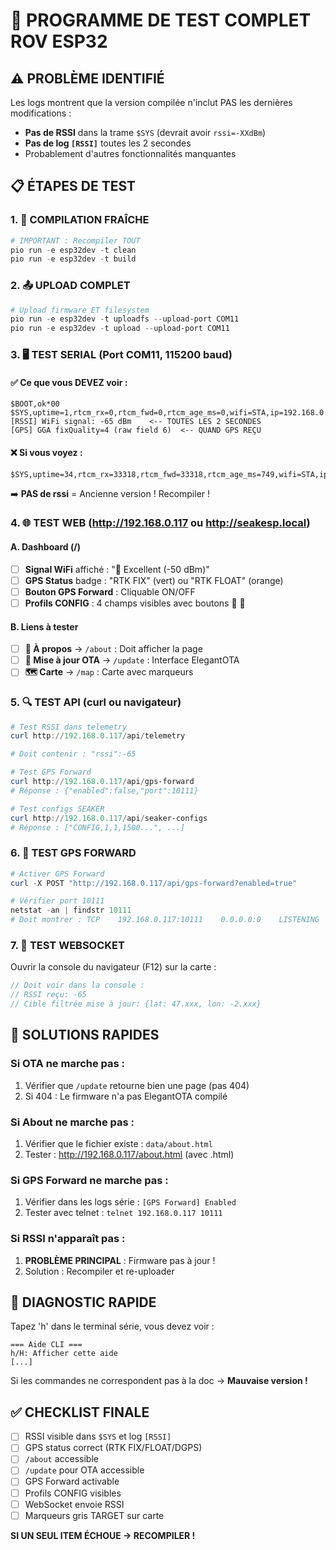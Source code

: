 # 🔬 PROGRAMME DE TEST COMPLET ROV ESP32

## ⚠️ PROBLÈME IDENTIFIÉ
Les logs montrent que la version compilée n'inclut PAS les dernières modifications :
- **Pas de RSSI** dans la trame `$SYS` (devrait avoir `rssi=-XXdBm`)
- **Pas de log `[RSSI]`** toutes les 2 secondes
- Probablement d'autres fonctionnalités manquantes

## 📋 ÉTAPES DE TEST

### 1. 🔄 COMPILATION FRAÎCHE
```powershell
# IMPORTANT : Recompiler TOUT
pio run -e esp32dev -t clean
pio run -e esp32dev -t build
```

### 2. 📤 UPLOAD COMPLET
```powershell
# Upload firmware ET filesystem
pio run -e esp32dev -t uploadfs --upload-port COM11
pio run -e esp32dev -t upload --upload-port COM11
```

### 3. 🖥️ TEST SERIAL (Port COM11, 115200 baud)

#### ✅ Ce que vous DEVEZ voir :
```
$BOOT,ok*00
$SYS,uptime=1,rtcm_rx=0,rtcm_fwd=0,rtcm_age_ms=0,wifi=STA,ip=192.168.0.117,rssi=-65dBm*XX
[RSSI] WiFi signal: -65 dBm    <-- TOUTES LES 2 SECONDES
[GPS] GGA fixQuality=4 (raw field 6)  <-- QUAND GPS REÇU
```

#### ❌ Si vous voyez :
```
$SYS,uptime=34,rtcm_rx=33318,rtcm_fwd=33318,rtcm_age_ms=749,wifi=STA,ip=192.168.0.117*1C
```
➡️ **PAS de rssi** = Ancienne version ! Recompiler !

### 4. 🌐 TEST WEB (http://192.168.0.117 ou http://seakesp.local)

#### A. Dashboard (/)
- [ ] **Signal WiFi** affiché : "📶 Excellent (-50 dBm)"
- [ ] **GPS Status** badge : "RTK FIX" (vert) ou "RTK FLOAT" (orange)
- [ ] **Bouton GPS Forward** : Cliquable ON/OFF
- [ ] **Profils CONFIG** : 4 champs visibles avec boutons 💾 📡

#### B. Liens à tester
- [ ] **📖 À propos** → `/about` : Doit afficher la page
- [ ] **🔄 Mise à jour OTA** → `/update` : Interface ElegantOTA
- [ ] **🗺️ Carte** → `/map` : Carte avec marqueurs

### 5. 🔍 TEST API (curl ou navigateur)

```powershell
# Test RSSI dans telemetry
curl http://192.168.0.117/api/telemetry

# Doit contenir : "rssi":-65

# Test GPS Forward
curl http://192.168.0.117/api/gps-forward
# Réponse : {"enabled":false,"port":10111}

# Test configs SEAKER
curl http://192.168.0.117/api/seaker-configs
# Réponse : ["CONFIG,1,1,1500...", ...]
```

### 6. 🎯 TEST GPS FORWARD

```powershell
# Activer GPS Forward
curl -X POST "http://192.168.0.117/api/gps-forward?enabled=true"

# Vérifier port 10111
netstat -an | findstr 10111
# Doit montrer : TCP    192.168.0.117:10111    0.0.0.0:0    LISTENING
```

### 7. 📡 TEST WEBSOCKET

Ouvrir la console du navigateur (F12) sur la carte :
```javascript
// Doit voir dans la console :
// RSSI reçu: -65
// Cible filtrée mise à jour: {lat: 47.xxx, lon: -2.xxx}
```

## 🔧 SOLUTIONS RAPIDES

### Si OTA ne marche pas :
1. Vérifier que `/update` retourne bien une page (pas 404)
2. Si 404 : Le firmware n'a pas ElegantOTA compilé

### Si About ne marche pas :
1. Vérifier que le fichier existe : `data/about.html`
2. Tester : http://192.168.0.117/about.html (avec .html)

### Si GPS Forward ne marche pas :
1. Vérifier dans les logs série : `[GPS Forward] Enabled`
2. Tester avec telnet : `telnet 192.168.0.117 10111`

### Si RSSI n'apparaît pas :
1. **PROBLÈME PRINCIPAL** : Firmware pas à jour !
2. Solution : Recompiler et re-uploader

## 🚨 DIAGNOSTIC RAPIDE

Tapez 'h' dans le terminal série, vous devez voir :
```
=== Aide CLI ===
h/H: Afficher cette aide
[...]
```

Si les commandes ne correspondent pas à la doc → **Mauvaise version !**

## ✅ CHECKLIST FINALE

- [ ] RSSI visible dans `$SYS` et log `[RSSI]`
- [ ] GPS status correct (RTK FIX/FLOAT/DGPS)
- [ ] `/about` accessible
- [ ] `/update` pour OTA accessible
- [ ] GPS Forward activable
- [ ] Profils CONFIG visibles
- [ ] WebSocket envoie RSSI
- [ ] Marqueurs gris TARGET sur carte

**SI UN SEUL ITEM ÉCHOUE → RECOMPILER !**



